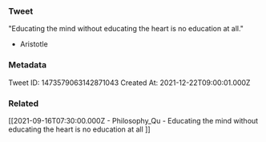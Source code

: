 ### Tweet
"Educating the mind without educating the heart is no education at all."

- Aristotle

### Metadata
Tweet ID: 1473579063142871043
Created At: 2021-12-22T09:00:01.000Z

### Related
[[2021-09-16T07:30:00.000Z - Philosophy_Qu - Educating the mind without educating the heart is no education at all ]]


